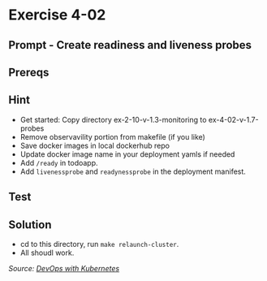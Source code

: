 # Exercise 4-02

## Prompt - Create readiness and liveness probes

## Prereqs

## Hint
- Get started: Copy directory ex-2-10-v-1.3-monitoring to ex-4-02-v-1.7-probes
- Remove observavility portion from makefile (if you like)
- Save docker images in local dockerhub repo
- Update docker image name in your deployment yamls if needed
- Add `/ready` in todoapp.
- Add `livenessprobe` and `readynessprobe` in the deployment manifest.

## Test

## Solution
- cd to this directory, run `make relaunch-cluster`.
- All shoudl work.

<i>Source: [DevOps with Kubernetes](https://devopswithkubernetes.com/part-4/1-update-strategies-and-prometheus)</i>